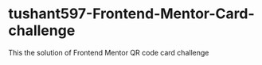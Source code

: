 # tushant597-Frontend-Mentor-Card-challenge
This the solution of Frontend Mentor QR code card challenge
